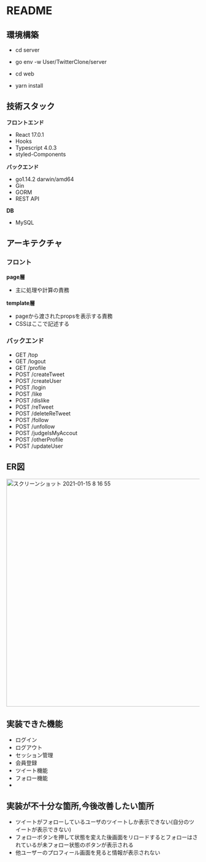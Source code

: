 # README
## 環境構築
- cd server
- go env -w User/TwitterClone/server

- cd web
- yarn install

## 技術スタック
**フロントエンド**
- React 17.0.1
- Hooks
- Typescript 4.0.3
- styled-Components

**バックエンド**
- go1.14.2 darwin/amd64
- Gin
- GORM
- REST API

**DB**
- MySQL

## アーキテクチャ
### フロント
**page層**
- 主に処理や計算の責務

**template層**
- pageから渡されたpropsを表示する責務
- CSSはここで記述する

### バックエンド
- GET    /top                  
- GET    /logout               
- GET    /profile              
- POST   /createTweet          
- POST   /createUser           
- POST   /login                
- POST   /like                 
- POST   /dislike              
- POST   /reTweet              
- POST   /deleteReTweet        
- POST   /follow               
- POST   /unfollow             
- POST   /judgeIsMyAccout      
- POST   /otherProfile         
- POST   /updateUser           

## ER図
<img width="594" alt="スクリーンショット 2021-01-15 8 16 55" src="https://user-images.githubusercontent.com/49260657/104660510-092a7900-570a-11eb-9fc0-dcfcd82521b0.png">


## 実装できた機能
- ログイン
- ログアウト
- セッション管理
- 会員登録
- ツイート機能
- フォロー機能
- 

## 実装が不十分な箇所,今後改善したい箇所
- ツイートがフォローしているユーザのツイートしか表示できない(自分のツイートが表示できない)
- フォローボタンを押して状態を変えた後画面をリロードするとフォローはされているが未フォロー状態のボタンが表示される
- 他ユーザーのプロフィール画面を見ると情報が表示されない
